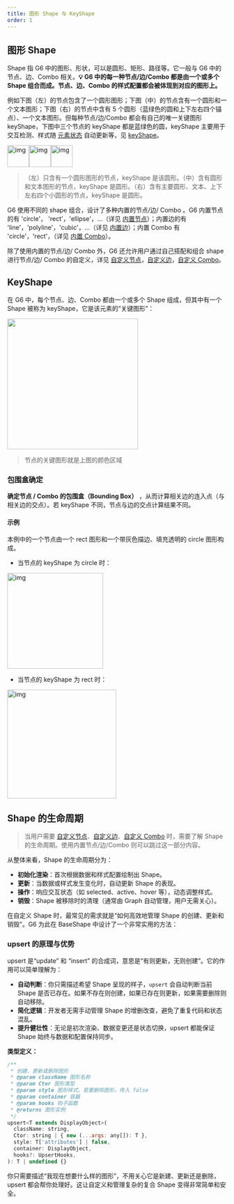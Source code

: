 ```yaml
---
title: 图形 Shape 与 KeyShape
order: 1
---
```


## 图形 Shape

Shape 指 G6 中的图形、形状，可以是圆形、矩形、路径等。它一般与 G6 中的节点、边、Combo 相关。**💡 G6 中的每一种节点/边/Combo 都是由一个或多个 Shape 组合而成。节点、边、Combo 的样式配置都会被体现到对应的图形上。**

例如下图（左）的节点包含了一个圆形图形；下图（中）的节点含有一个圆形和一个文本图形；下图（右）的节点中含有 5 个圆形（蓝绿色的圆和上下左右四个锚点）、一个文本图形。但每种节点/边/Combo 都会有自己的唯一关键图形 keyShape，下图中三个节点的 keyShape 都是蓝绿色的圆，keyShape 主要用于交互检测、样式随 [元素状态](/manual/element/state) 自动更新等，见 [keyShape](#keyshape)。

<img src='https://gw.alipayobjects.com/mdn/rms_f8c6a0/afts/img/A*OcaaTIIu_4cAAAAAAAAAAABkARQnAQ' width=50 alt='img'/><img src='https://gw.alipayobjects.com/mdn/rms_f8c6a0/afts/img/A*r5M0Sowd1R8AAAAAAAAAAABkARQnAQ' width=50 alt='img'/><img src='https://gw.alipayobjects.com/mdn/rms_f8c6a0/afts/img/A*pHoETad75CIAAAAAAAAAAABkARQnAQ' width=50 alt='img'/>

> （左）只含有一个圆形图形的节点，keyShape 是该圆形。（中）含有圆形和文本图形的节点，keyShape 是圆形。（右）含有主要圆形、文本、上下左右四个小圆形的节点，keyShape 是圆形。

G6 使用不同的 shape 组合，设计了多种内置的节点/边/ Combo 。G6 内置节点的有 'circle'， 'rect'，'ellipse'，...（详见 [内置节点](/manual/element/node/build-in/base-node)）；内置边的有 'line'，'polyline'，'cubic'，...（详见 [内置边](/manual/element/edge/build-in/base-edge)）；内置 Combo 有 'circle'，'rect'，（详见 [内置 Combo](/manual/element/combo/build-in/base-combo)）。

除了使用内置的节点/边/ Combo 外，G6 还允许用户通过自己搭配和组合 shape 进行节点/边/ Combo 的自定义，详见 [自定义节点](/manual/element/node/custom-node)，[自定义边](/manual/element/edge/custom-edge)，[自定义 Combo](/manual/element/combo/custom-combo)。

## KeyShape

在 G6 中，每个节点、边、Combo 都由一个或多个 Shape 组成，但其中有一个 Shape 被称为 keyShape，它是该元素的“关键图形”：

<image width="300" src="https://mdn.alipayobjects.com/huamei_qa8qxu/afts/img/A*TZt2S7Z0d-8AAAAAAAAAAAAADmJ7AQ/original" />

> 节点的关键图形就是上图的颜色区域

### 包围盒确定

**确定节点 / Combo 的包围盒（Bounding Box）** ，从而计算相关边的连入点（与相关边的交点）。若 keyShape 不同，节点与边的交点计算结果不同。

#### 示例  

本例中的一个节点由一个 rect 图形和一个带灰色描边、填充透明的 circle 图形构成。

- 当节点的 keyShape 为 circle 时：

<img src='https://gw.alipayobjects.com/mdn/rms_f8c6a0/afts/img/A*CY7cSaMs4U0AAAAAAAAAAABkARQnAQ' width=220 alt='img'/>

- 当节点的 keyShape 为 rect 时：

<img src='https://gw.alipayobjects.com/mdn/rms_f8c6a0/afts/img/A*upWTQLTvxGEAAAAAAAAAAABkARQnAQ' width=250 alt='img'/>

## Shape 的生命周期

> 当用户需要 [自定义节点](/manual/element/node/custom-node)、[自定义边](/manual/element/edge/custom-edge)、[自定义 Combo](/manual/element/combo/custom-combo) 时，需要了解 Shape 的生命周期。使用内置节点/边/Combo 则可以跳过这一部分内容。

从整体来看，Shape 的生命周期分为：

- **初始化渲染**：首次根据数据和样式配置绘制出 Shape。
- **更新**：当数据或样式发生变化时，自动更新 Shape 的表现。
- **操作**：响应交互状态（如 selected、active、hover 等），动态调整样式。
- **销毁**：Shape 被移除时的清理（通常由 Graph 自动管理，用户无需关心）。

在自定义 Shape 时，最常见的需求就是“如何高效地管理 Shape 的创建、更新和销毁”。G6 为此在 BaseShape 中设计了一个非常实用的方法：

### upsert 的原理与优势

upsert 是“update” 和 “insert” 的合成词，意思是“有则更新，无则创建”。它的作用可以简单理解为：

- **自动判断**：你只需描述希望 Shape 呈现的样子，`upsert` 会自动判断当前 Shape 是否已存在。如果不存在则创建，如果已存在则更新，如果需要删除则自动移除。
- **简化逻辑**：开发者无需手动管理 Shape 的增删改查，避免了重复代码和状态混乱。
- **提升健壮性**：无论是初次渲染、数据变更还是状态切换，upsert 都能保证 Shape 始终与数据和配置保持同步。

**类型定义：**

```js
/**
 * 创建、更新或删除图形
 * @param className 图形名称
 * @param Ctor 图形类型
 * @param style 图形样式。若要删除图形，传入 false
 * @param container 容器
 * @param hooks 钩子函数
 * @returns 图形实例
 */
upsert<T extends DisplayObject>(
  className: string,
  Ctor: string | { new (...args: any[]): T },
  style: T['attributes'] | false,
  container: DisplayObject,
  hooks?: UpsertHooks,
): T | undefined {}
```

你只需要描述“我现在想要什么样的图形”，不用关心它是新建、更新还是删除，upsert 都会帮你处理好。这让自定义和管理复杂的复合 Shape 变得非常简单和安全。
